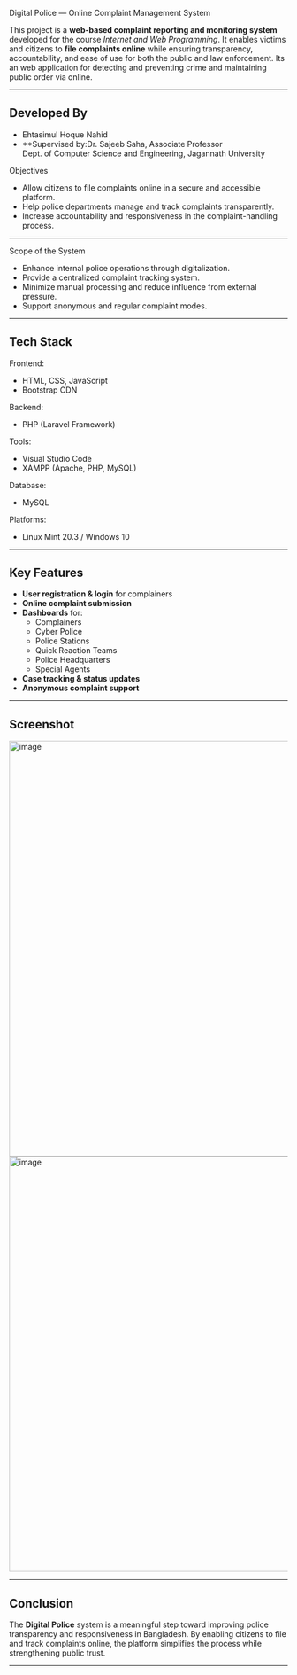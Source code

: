 Digital Police — Online Complaint Management System

This project is a **web-based complaint reporting and monitoring system** developed for the course *Internet and Web Programming*. It enables victims and citizens to **file complaints online** while ensuring transparency, accountability, and ease of use for both the public and law enforcement.
Its an web application for detecting and preventing crime and maintaining public order via online.

---

## Developed By
 
- Ehtasimul Hoque Nahid 
- **Supervised by:Dr. Sajeeb Saha, Associate Professor  
  Dept. of Computer Science and Engineering, Jagannath University


 Objectives

- Allow citizens to file complaints online in a secure and accessible platform.
- Help police departments manage and track complaints transparently.
- Increase accountability and responsiveness in the complaint-handling process.

---
Scope of the System

- Enhance internal police operations through digitalization.
- Provide a centralized complaint tracking system.
- Minimize manual processing and reduce influence from external pressure.
- Support anonymous and regular complaint modes.

---

## Tech Stack

Frontend:
- HTML, CSS, JavaScript
- Bootstrap CDN

Backend:
- PHP (Laravel Framework)

Tools:
- Visual Studio Code
- XAMPP (Apache, PHP, MySQL)

Database:
- MySQL

Platforms:
- Linux Mint 20.3 / Windows 10

---

## Key Features

- **User registration & login** for complainers
- **Online complaint submission**
- **Dashboards** for:
  - Complainers
  - Cyber Police
  - Police Stations
  - Quick Reaction Teams
  - Police Headquarters
  - Special Agents
- **Case tracking & status updates**
- **Anonymous complaint support**

---


## Screenshot
<img width="992" height="750" alt="image" src="https://github.com/user-attachments/assets/c401e1db-e0cd-46dc-9d9c-e3a26e13a303" />
<img width="1187" height="750" alt="image" src="https://github.com/user-attachments/assets/56b74f52-7aaf-41fe-92be-8da62cfc631f" />



---

## Conclusion

The **Digital Police** system is a meaningful step toward improving police transparency and responsiveness in Bangladesh. By enabling citizens to file and track complaints online, the platform simplifies the process while strengthening public trust.

---

